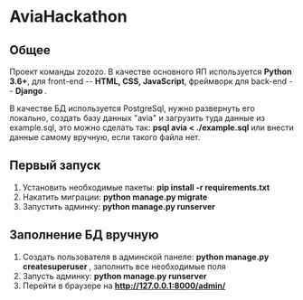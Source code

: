 # AviaHackathon

## Общее 
Проект команды zozozo. В качестве основного ЯП используется <b>Python 3.6+</b>, для front-end -- <b>HTML, CSS, JavaScript</b>, фреймворк для back-end -- <b> Django </b>. 

В качестве БД используется PostgreSql, нужно развернуть его локально, создать базу данных "avia" и загрузить туда данные из example.sql, это можно сделать так: <b> psql avia < ./example.sql </b> или внести данные самому вручную, если такого файла нет.

## Первый запуск

1. Установить необходимые пакеты: <b>pip install -r requirements.txt</b>
2. Накатить миграции: <b> python manage.py migrate </b>
3. Запустить админку: <b> python manage.py runserver </b>

## Заполнение БД вручную 

1. Создать пользователя в админской панеле: <b> python manage.py createsuperuser </b>, заполнить все необходимые поля
2. Запусть админку: <b> python manage.py runserver </b>
3. Перейти в браузере на <b> http://127.0.0.1:8000/admin/ </b>
